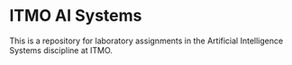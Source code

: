 # ITMO AI Systems

This is a repository for laboratory assignments in the Artificial Intelligence Systems discipline at ITMO.
